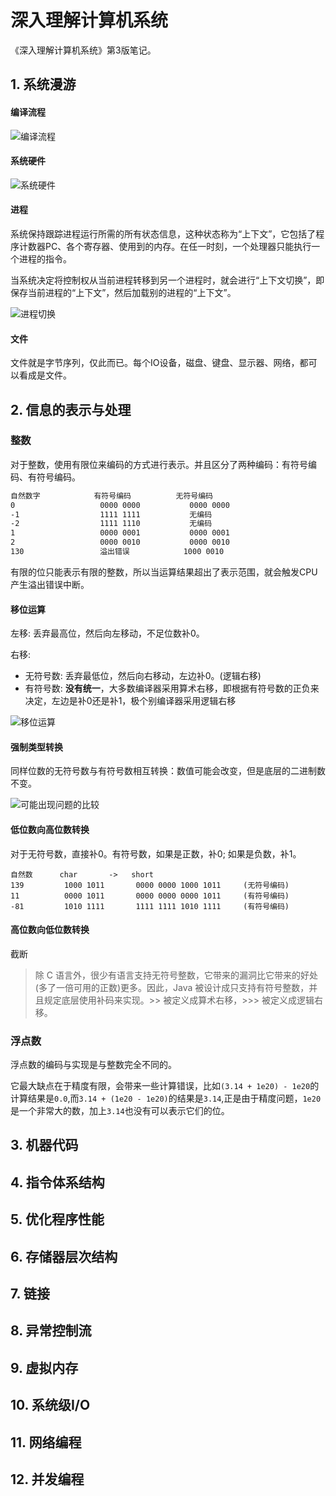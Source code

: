 # 深入理解计算机系统

《深入理解计算机系统》第3版笔记。

## 1. 系统漫游

#### 编译流程

![编译流程](https://img.codekissyoung.com/2019/10/07/1da6efa564b71d4b0d79bb3742020acb.png)

#### 系统硬件

![系统硬件](https://img.codekissyoung.com/2019/10/07/73e58c74a0eea7f9f53c1c4bdae601db.png)

#### 进程

系统保持跟踪进程运行所需的所有状态信息，这种状态称为“上下文”，它包括了程序计数器PC、各个寄存器、使用到的内存。在任一时刻，一个处理器只能执行一个进程的指令。

当系统决定将控制权从当前进程转移到另一个进程时，就会进行“上下文切换”，即保存当前进程的“上下文”，然后加载别的进程的“上下文”。

![进程切换](https://img.codekissyoung.com/2019/10/07/f0075e2ea7d34bba34ebd3ed9329c0af.png)

#### 文件

文件就是字节序列，仅此而已。每个IO设备，磁盘、键盘、显示器、网络，都可以看成是文件。

## 2. 信息的表示与处理

### 整数

对于整数，使用有限位来编码的方式进行表示。并且区分了两种编码：有符号编码、有符号编码。

```bash
自然数字            有符号编码          无符号编码
0                   0000 0000           0000 0000
-1                  1111 1111           无编码
-2                  1111 1110           无编码
1                   0000 0001           0000 0001
2                   0000 0010           0000 0010
130                 溢出错误            1000 0010            
```

有限的位只能表示有限的整数，所以当运算结果超出了表示范围，就会触发CPU产生溢出错误中断。

#### 移位运算

左移: 丢弃最高位，然后向左移动，不足位数补0。

右移:

- 无符号数: 丢弃最低位，然后向右移动，左边补0。(逻辑右移)
- 有符号数: **没有统一**，大多数编译器采用算术右移，即根据有符号数的正负来决定，左边是补0还是补1，极个别编译器采用逻辑右移

![移位运算](https://img.codekissyoung.com/2019/10/07/13f248f2c8b17769da076ee9e028940d.png)

#### 强制类型转换

同样位数的无符号数与有符号数相互转换：数值可能会改变，但是底层的二进制数不变。

![可能出现问题的比较](https://img.codekissyoung.com/2019/10/07/9fb9102bb8cbee56588919fa13b6c4e6.png)

#### 低位数向高位数转换

对于无符号数，直接补0。有符号数，如果是正数，补0; 如果是负数，补1。

```
自然数      char       ->   short
139         1000 1011       0000 0000 1000 1011     (无符号编码)
11          0000 1011       0000 0000 0000 1011     (有符号编码)
-81         1010 1111       1111 1111 1010 1111     (有符号编码)
```

#### 高位数向低位数转换

截断


> 除 C 语言外，很少有语言支持无符号整数，它带来的漏洞比它带来的好处(多了一倍可用的正数)更多。因此，Java 被设计成只支持有符号整数，并且规定底层使用补码来实现。>> 被定义成算术右移，>>> 被定义成逻辑右移。

### 浮点数

浮点数的编码与实现是与整数完全不同的。

它最大缺点在于精度有限，会带来一些计算错误，比如`(3.14 + 1e20) - 1e20`的计算结果是`0.0`,而`3.14 + (1e20 - 1e20)`的结果是`3.14`,正是由于精度问题，`1e20`是一个非常大的数，加上`3.14`也没有可以表示它们的位。


## 3. 机器代码

## 4. 指令体系结构

## 5. 优化程序性能

## 6. 存储器层次结构

## 7. 链接

## 8. 异常控制流

## 9. 虚拟内存

## 10. 系统级I/O

## 11. 网络编程

## 12. 并发编程